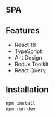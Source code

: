 ## SPA

## Features
- React 18
- TypeScript
- Ant Design
- Redux Toolkit
- React Query

## Installation
```bash
npm install
npm run dev